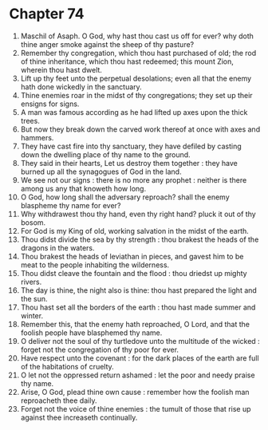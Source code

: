 # Chapter 74

1. Maschil of Asaph. O God, why hast thou cast us off for ever? why doth thine anger smoke against the sheep of thy pasture?
2. Remember thy congregation, which thou hast purchased of old; the rod of thine inheritance, which thou hast redeemed; this mount Zion, wherein thou hast dwelt.
3. Lift up thy feet unto the perpetual desolations; even all that the enemy hath done wickedly in the sanctuary.
4. Thine enemies roar in the midst of thy congregations; they set up their ensigns for signs.
5. A man was famous according as he had lifted up axes upon the thick trees.
6. But now they break down the carved work thereof at once with axes and hammers.
7. They have cast fire into thy sanctuary, they have defiled by casting down the dwelling place of thy name to the ground.
8. They said in their hearts, Let us destroy them together : they have burned up all the synagogues of God in the land.
9. We see not our signs : there is no more any prophet : neither is there among us any that knoweth how long.
10. O God, how long shall the adversary reproach? shall the enemy blaspheme thy name for ever?
11. Why withdrawest thou thy hand, even thy right hand? pluck it out of thy bosom.
12. For God is my King of old, working salvation in the midst of the earth.
13. Thou didst divide the sea by thy strength : thou brakest the heads of the dragons in the waters.
14. Thou brakest the heads of leviathan in pieces, and gavest him to be meat to the people inhabiting the wilderness.
15. Thou didst cleave the fountain and the flood : thou driedst up mighty rivers.
16. The day is thine, the night also is thine: thou hast prepared the light and the sun.
17. Thou hast set all the borders of the earth : thou hast made summer and winter.
18. Remember this, that the enemy hath reproached, O Lord, and that the foolish people have blasphemed thy name.
19. O deliver not the soul of thy turtledove unto the multitude of the wicked : forget not the congregation of thy poor for ever.
20. Have respect unto the covenant : for the dark places of the earth are full of the habitations of cruelty.
21. O let not the oppressed return ashamed : let the poor and needy praise thy name.
22. Arise, O God, plead thine own cause : remember how the foolish man reproacheth thee daily.
23. Forget not the voice of thine enemies : the tumult of those that rise up against thee increaseth continually.

